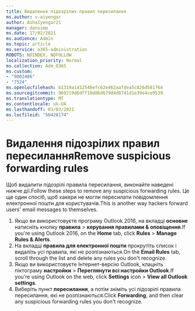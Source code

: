 ```yaml
---
title: Видалення підозрілих правил пересилання
ms.author: v-aiyengar
author: AshaIyengar21
manager: dansimp
ms.date: 17/02/2021
ms.audience: Admin
ms.topic: article
ms.service: o365-administration
ROBOTS: NOINDEX, NOFOLLOW
localization_priority: Normal
ms.collection: Adm_O365
ms.custom:
- "9002486"
- "7524"
ms.openlocfilehash: b1319a1432546efc62e462aafdea5c826d581764
ms.sourcegitcommit: 969219d6dff18d86d679d4d8741d1e39e4ce9539
ms.translationtype: MT
ms.contentlocale: uk-UA
ms.lasthandoff: 03/03/2021
ms.locfileid: "50428174"
---
```

# <a name="remove-suspicious-forwarding-rules"></a><span data-ttu-id="43d1c-102">Видалення підозрілих правил пересилання</span><span class="sxs-lookup"><span data-stu-id="43d1c-102">Remove suspicious forwarding rules</span></span>

<span data-ttu-id="43d1c-103">Щоб видалити підозрілі правила пересилання, виконайте наведені нижче дії.</span><span class="sxs-lookup"><span data-stu-id="43d1c-103">Follow these steps to remove any suspicious forwarding rules.</span></span> <span data-ttu-id="43d1c-104">Це ще один спосіб, щоб хакери не могли пересилати повідомлення електронної пошти для користувачів.</span><span class="sxs-lookup"><span data-stu-id="43d1c-104">This is another way hackers forward users' email messages to themselves.</span></span>

1. <span data-ttu-id="43d1c-105">Якщо ви використовуєте програму Outlook 2016, на вкладці **основне** натисніть кнопку **правила**  >  **керування правилами & оповіщення**.</span><span class="sxs-lookup"><span data-stu-id="43d1c-105">If you're using Outlook 2016, on the **Home** tab, click **Rules** > **Manage Rules & Alerts**.</span></span> 
1. <span data-ttu-id="43d1c-106">На вкладці **правила для електронної пошти** прокрутіть список і видаліть усі правила, які не розпізнаються.</span><span class="sxs-lookup"><span data-stu-id="43d1c-106">On the **Email Rules** tab, scroll through the list and delete any rules you don't recognize.</span></span>
1. <span data-ttu-id="43d1c-107">Якщо ви використовуєте Інтернет-версію Outlook, клацніть піктограму **настройки** > **Переглянути всі настройки Outlook**.</span><span class="sxs-lookup"><span data-stu-id="43d1c-107">If you're using Outlook on the web, click **Settings** icon > **View all Outlook settings**.</span></span>
1. <span data-ttu-id="43d1c-108">Виберіть пункт **пересилання**, а потім зніміть усі підозрілі правила пересилання, які не розпізнаються.</span><span class="sxs-lookup"><span data-stu-id="43d1c-108">Click **Forwarding**, and then clear any suspicious forwarding rules you don't recognize.</span></span>
